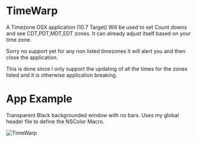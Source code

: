 TimeWarp
========

A Timezone OSX application (10.7 Target) 
Will be used to set Count downs and see CDT,PDT,MDT,EDT zones.
It can already adjust itself based on your time zone.

Sorry no support yet for any non listed timezones it will alert you and then close the application.

This is done since I only support the updating of all the times for the zones listed and it is otherwise application breaking.

App Example
========
Transparent Black backgrounded window with no bars. Uses my global header file to define the NSColor Macro.

![TimeWarp](https://raw.github.com/Kmcelyea/TimeWarp/master/Images/TimeWarp.png)